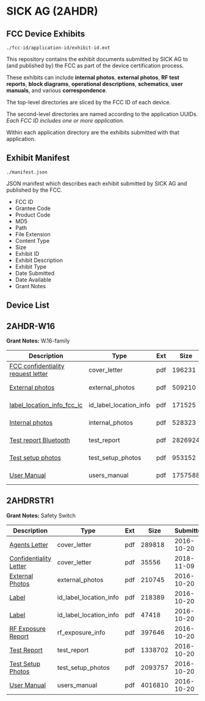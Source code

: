 # SICK AG (2AHDR)
## FCC Device Exhibits

```
./fcc-id/application-id/exhibit-id.ext
```

This repository contains the exhibit documents submitted by SICK AG to (and published by) the FCC as part of the device certification process.

These exhibits can include **internal photos**, **external photos**, **RF test reports**, **block diagrams**, **operational descriptions**, **schematics**, **user manuals**, and various **correspondence**.

The top-level directories are sliced by the FCC ID of each device.

The second-level directories are named according to the application UUIDs. *Each FCC ID includes one or more application.*

Within each application directory are the exhibits submitted with that application. 

## Exhibit Manifest

```
./manifest.json
```

JSON manifest which describes each exhibit submitted by SICK AG and published by the FCC.

- FCC ID
- Grantee Code
- Product Code
- MD5
- Path
- File Extension
- Content Type
- Size
- Exhibit ID
- Exhibit Description
- Exhibit Type
- Date Submitted
- Date Available
- Grant Notes

## Device List
## 2AHDR-W16
**Grant Notes:** W.16-family

| Description | Type | Ext | Size | Submitted | Available |
| ----------- | ---- | --- | ---- | --------- | --------- |
| [FCC confidentiality request letter](2AHDR-W16/55354d3a3d05c740290fff3efa0556a6/3662900.pdf) | cover_letter | pdf | 196231 | 2017-12-05 | 2017-12-05 |
| [External photos](2AHDR-W16/55354d3a3d05c740290fff3efa0556a6/3662898.pdf) | external_photos | pdf | 509210 | 2017-12-05 | 2017-12-05 |
| [label_location_info_fcc_ic](2AHDR-W16/55354d3a3d05c740290fff3efa0556a6/3662901.pdf) | id_label_location_info | pdf | 171525 | 2017-12-05 | 2017-12-05 |
| [Internal photos](2AHDR-W16/55354d3a3d05c740290fff3efa0556a6/3662899.pdf) | internal_photos | pdf | 528323 | 2017-12-05 | 2017-12-05 |
| [Test report Bluetooth](2AHDR-W16/55354d3a3d05c740290fff3efa0556a6/3662918.pdf) | test_report | pdf | 2826924 | 2017-12-05 | 2017-12-05 |
| [Test setup photos](2AHDR-W16/55354d3a3d05c740290fff3efa0556a6/3662919.pdf) | test_setup_photos | pdf | 953152 | 2017-12-05 | 2017-12-05 |
| [User Manual](2AHDR-W16/55354d3a3d05c740290fff3efa0556a6/3662921.pdf) | users_manual | pdf | 1757588 | 2017-12-05 | 2017-12-05 |
## 2AHDRSTR1
**Grant Notes:** Safety Switch

| Description | Type | Ext | Size | Submitted | Available |
| ----------- | ---- | --- | ---- | --------- | --------- |
| [Agents Letter](2AHDRSTR1/76332dcd34246f059048b9a56ff808f5/3169825.pdf) | cover_letter | pdf | 289818 | 2016-10-20 | 2016-10-20 |
| [Confidentiality Letter](2AHDRSTR1/76332dcd34246f059048b9a56ff808f5/4066128.pdf) | cover_letter | pdf | 35556 | 2018-11-09 | 2016-10-20 |
| [External Photos](2AHDRSTR1/76332dcd34246f059048b9a56ff808f5/3169816.pdf) | external_photos | pdf | 210745 | 2016-10-20 | 2016-10-20 |
| [Label](2AHDRSTR1/76332dcd34246f059048b9a56ff808f5/3169814.pdf) | id_label_location_info | pdf | 218389 | 2016-10-20 | 2016-10-20 |
| [Label](2AHDRSTR1/76332dcd34246f059048b9a56ff808f5/3169815.pdf) | id_label_location_info | pdf | 47418 | 2016-10-20 | 2016-10-20 |
| [RF Exposure Report](2AHDRSTR1/76332dcd34246f059048b9a56ff808f5/3169823.pdf) | rf_exposure_info | pdf | 397646 | 2016-10-20 | 2016-10-20 |
| [Test Report](2AHDRSTR1/76332dcd34246f059048b9a56ff808f5/3169819.pdf) | test_report | pdf | 1338702 | 2016-10-20 | 2016-10-20 |
| [Test Setup Photos](2AHDRSTR1/76332dcd34246f059048b9a56ff808f5/3169820.pdf) | test_setup_photos | pdf | 2093757 | 2016-10-20 | 2016-10-20 |
| [User Manual](2AHDRSTR1/76332dcd34246f059048b9a56ff808f5/3169821.pdf) | users_manual | pdf | 4016810 | 2016-10-20 | 2016-10-20 |
